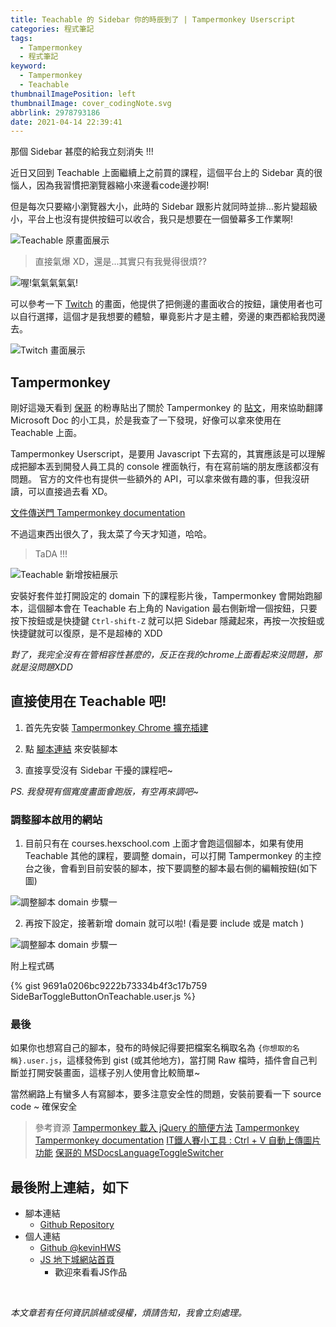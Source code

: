 ```yaml
---
title: Teachable 的 Sidebar 你的時辰到了 | Tampermonkey Userscript
categories: 程式筆記
tags:
  - Tampermonkey
  - 程式筆記
keyword:
  - Tampermonkey
  - Teachable
thumbnailImagePosition: left
thumbnailImage: cover_codingNote.svg
abbrlink: 2978793186
date: 2021-04-14 22:39:41
---
```


那個 Sidebar 甚麼的給我立刻消失 !!!

<!-- excerpt -->

近日又回到 Teachable 上面繼續上之前買的課程，這個平台上的 Sidebar 真的很惱人，因為我習慣把瀏覽器縮小來邊看code邊抄啊! 

但是每次只要縮小瀏覽器大小，此時的 Sidebar 跟影片就同時並排...影片變超級小，平台上也沒有提供按鈕可以收合，我只是想要在一個螢幕多工作業啊!


![Teachable 原畫面展示](https://cf.jare.io/?u=https://kevinshu1995.github.io/blog/codingnotes/Tampermonkey-SideBarToggleButtonOnTeachable/teachableDemo.jpg)

> 直接氣爆 XD，還是...其實只有我覺得很煩??

![喔!氣氣氣氣氣!](https://media.giphy.com/media/LrXRnC08IEzZ8LfE7w/giphy.gif)


可以參考一下 [Twitch](https://www.twitch.tv/) 的畫面，他提供了把側邊的畫面收合的按鈕，讓使用者也可以自行選擇，這個才是我想要的體驗，畢竟影片才是主體，旁邊的東西都給我閃邊去。

![Twitch 畫面展示](https://cf.jare.io/?u=https://kevinshu1995.github.io/blog/codingnotes/Tampermonkey-SideBarToggleButtonOnTeachable/twitchDemo.jpg)

## Tampermonkey

剛好這幾天看到 [保哥](https://www.facebook.com/will.fans) 的粉專貼出了關於 Tampermonkey 的 [貼文](https://www.facebook.com/will.fans/posts/4492143630814746)，用來協助翻譯 Microsoft Doc 的小工具，於是我查了一下發現，好像可以拿來使用在 Teachable 上面。

Tampermonkey Userscript，是要用 Javascript 下去寫的，其實應該是可以理解成把腳本丟到開發人員工具的 console 裡面執行，有在寫前端的朋友應該都沒有問題。
官方的文件也有提供一些額外的 API，可以拿來做有趣的事，但我沒研讀，可以直接過去看 XD。

[文件傳送門 Tampermonkey documentation](https://www.tampermonkey.net/)

不過這東西出很久了，我太菜了今天才知道，哈哈。

> TaDA !!!

![Teachable 新增按紐展示](https://cf.jare.io/?u=https://kevinshu1995.github.io/blog/codingnotes/Tampermonkey-SideBarToggleButtonOnTeachable/teachableDemo_2.jpg)

安裝好套件並打開設定的 domain 下的課程影片後，Tampermonkey 會開始跑腳本，這個腳本會在 Teachable 右上角的 Navigation 最右側新增一個按鈕，只要按下按鈕或是快捷鍵 `Ctrl-shift-Z` 就可以把 Sidebar 隱藏起來，再按一次按鈕或快捷鍵就可以復原，是不是超棒的 XDD

*對了，我完全沒有在管相容性甚麼的，反正在我的chrome上面看起來沒問題，那就是沒問題XDD*

## 直接使用在 Teachable 吧!

1. 首先先安裝 [ Tampermonkey Chrome 擴充插建 ](https://chrome.google.com/webstore/detail/tampermonkey/dhdgffkkebhmkfjojejmpbldmpobfkfo)

2. 點 [腳本連結](https://github.com/kevinshu1995/SideBarToggleButtonOnTeachable/raw/main/SideBarToggleButtonOnTeachable.user.js) 來安裝腳本

3. 直接享受沒有 Sidebar 干擾的課程吧~

_PS. 我發現有個寬度畫面會跑版，有空再來調吧~_

### 調整腳本啟用的網站

1. 目前只有在 courses.hexschool.com 上面才會跑這個腳本，如果有使用 Teachable 其他的課程，要調整 domain，可以打開 Tampermonkey 的主控台之後，會看到目前安裝的腳本，按下要調整的腳本最右側的編輯按鈕(如下圖)

![調整腳本 domain 步驟一](https://cf.jare.io/?u=https://kevinshu1995.github.io/blog/codingnotes/Tampermonkey-SideBarToggleButtonOnTeachable/step_1.jpg)

2. 再按下設定，接著新增 domain 就可以啦! (看是要 include 或是 match )

![調整腳本 domain 步驟一](https://cf.jare.io/?u=https://kevinshu1995.github.io/blog/codingnotes/Tampermonkey-SideBarToggleButtonOnTeachable/step_2.jpg)

附上程式碼

{% gist 9691a0206bc9222b73334b4f3c17b759 SideBarToggleButtonOnTeachable.user.js %}

### 最後

如果你也想寫自己的腳本，發布的時候記得要把檔案名稱取名為 `{你想取的名稱}.user.js`，這樣發佈到 gist (或其他地方)，當打開 Raw 檔時，插件會自己判斷並打開安裝畫面，這樣子別人使用會比較簡單~

當然網路上有蠻多人有寫腳本，要多注意安全性的問題，安裝前要看一下 source code ~ 確保安全


> 參考資源
> [Tampermonkey 載入 jQuery 的簡便方法](https://blog.darkthread.net/blog/greasemonkey-load-jquery)
> [Tampermonkey](https://www.tampermonkey.net/)
> [Tampermonkey documentation](https://www.tampermonkey.net/documentation.php)
> [IT鐵人賽小工具 : Ctrl + V 自動上傳圖片功能](https://ithelp.ithome.com.tw/articles/10211943)
> [保哥的 MSDocsLanguageToggleSwitcher](https://github.com/doggy8088/MSDocsLanguageToggleSwitcher)


## 最後附上連結，如下

- 腳本連結
    - [Github Repository](https://github.com/kevinshu1995/SideBarToggleButtonOnTeachable)
- 個人連結
    - [Github @kevinHWS](https://github.com/kevinshu1995)
    - [JS 地下城網站首頁](https://kevinshu1995.github.io/hex_jsDungeon/)
        - 歡迎來看看JS作品

<br>

_本文章若有任何資訊誤植或侵權，煩請告知，我會立刻處理。_